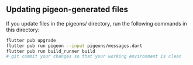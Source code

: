 ## Updating pigeon-generated files

If you update files in the pigeons/ directory, run the following
commands in this directory:

```bash
flutter pub upgrade
flutter pub run pigeon --input pigeons/messages.dart
flutter pub run build_runner build
# git commit your changes so that your working environment is clean
```
